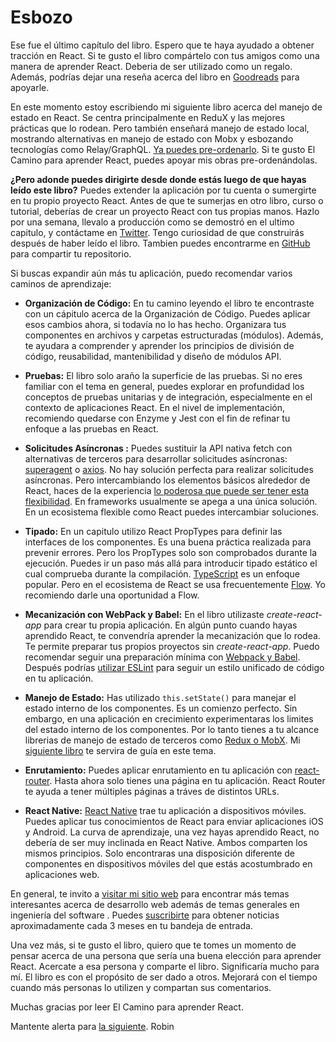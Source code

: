 # Esbozo

Ese fue el último capítulo del  libro. Espero que te haya ayudado a obtener tracción en React. Si te gusto el libro compártelo con tus amigos como una manera de aprender React. Deberia de ser utilizado como un regalo. Además, podrías dejar una reseña acerca del libro en [Goodreads](https://www.goodreads.com/book/show/33541539-the-road-to-learn-react) para apoyarle.

En este momento estoy escribiendo mi siguiente libro acerca del manejo de estado en React. Se centra principalmente en ReduX y las mejores prácticas que lo rodean. Pero también enseñará manejo de estado local, mostrando alternativas en manejo de estado con Mobx y esbozando tecnologías como Relay/GraphQL. [Ya puedes pre-ordenarlo](https://gumroad.com/products/uwiyI). Si te gusto El Camino para aprender React, puedes apoyar mis obras pre-ordenándolas.

**¿Pero adonde puedes dirigirte desde donde estás luego de que hayas leído este libro?** Puedes extender la aplicación por tu cuenta o sumergirte en tu propio proyecto React. Antes de que te sumerjas en otro libro, curso o tutorial, deberías de crear un proyecto React con tus propias manos. Hazlo por una semana, llevalo a producción como se demostró en el ultimo capitulo, y contáctame en [Twitter](https://twitter.com/rwieruch). Tengo curiosidad de que construirás después de haber leído el libro. Tambien puedes encontrarme en [GitHub](https://github.com/rwieruch) para compartir tu repositorio.

Si buscas expandir aún más tu aplicación, puedo recomendar varios caminos de aprendizaje:

* **Organización de Código:** En tu camino leyendo el libro te encontraste con un cápitulo acerca de la Organización de Código. Puedes aplicar esos cambios ahora, si todavía no lo has hecho. Organizara tus componentes en archivos y carpetas estructuradas (módulos). Además, te ayudara a comprender y aprender los principios de división de código, reusabilidad, mantenibilidad y diseño de módulos API.

* **Pruebas:** El libro solo araño la superficie de las pruebas. Si no eres familiar con el tema en general, puedes explorar en profundidad los conceptos de pruebas unitarias y de integración, especialmente en el contexto de aplicaciones React. En el nivel de implementación, recomiendo quedarse con Enzyme y Jest con el fin de refinar tu enfoque a las pruebas en React.

* **Solicitudes Asíncronas :** Puedes sustituir la API nativa fetch con alternativas de terceros para desarrollar solicitudes asíncronas: [superagent](https://github.com/visionmedia/superagent) o [axios](https://github.com/mzabriskie/axios). No hay solución perfecta para realizar solicitudes asíncronas. Pero intercambiando los elementos básicos alrededor de React, haces de la experiencia [lo poderosa que puede ser tener esta flexibilidad](https://www.robinwieruch.de/reasons-why-i-moved-from-angular-to-react/). En frameworks usualmente se apega a una única solución. En un ecosistema flexible como React puedes intercambiar soluciones.

* **Tipado:** En un capitulo utilizo React PropTypes para definir las interfaces de los componentes. Es una buena práctica realizada para prevenir errores. Pero los PropTypes solo son comprobados durante la ejecución. Puedes ir un paso más allá para introducir tipado estático el cual comprueba durante la compilación. [TypeScript](https://www.typescriptlang.org/) es un enfoque popular. Pero en el ecosistema de React se usa frecuentemente [Flow](https://flowtype.org/). Yo recomiendo darle una oportunidad a Flow.

* **Mecanización con WebPack y Babel:** En el libro utilizaste *create-react-app* para crear tu propia aplicación. En algún punto cuando hayas aprendido React, te convendría aprender la mecanización que lo rodea. Te permite preparar tus propios proyectos sin *create-react-app*. Puedo recomendar seguir una preparación mínima con [Webpack y Babel](https://www.robinwieruch.de/minimal-react-webpack-babel-setup/). Después podrías [utilizar ESLint](https://www.robinwieruch.de/react-eslint-webpack-babel/) para seguir un estilo unificado de código en tu aplicación.

* **Manejo de Estado:** Has utilizado `this.setState()` para manejar el estado interno de los componentes. Es un comienzo perfecto. Sin embargo, en una aplicación en crecimiento experimentaras los limites del estado interno de los componentes. Por lo tanto tienes a tu alcance librerias de manejo de estado de terceros  como [Redux o MobX](https://www.robinwieruch.de/redux-mobx-confusion/). Mi [siguiente libro](https://gumroad.com/products/uwiyI) te servira de guía en este tema.

* **Enrutamiento:** Puedes aplicar enrutamiento en tu aplicación con [react-router](https://github.com/ReactTraining/react-router). Hasta ahora solo tienes una página en tu aplicación. React Router te ayuda a tener múltiples páginas a tráves de distintos URLs.

* **React Native:** [React Native](https://facebook.github.io/react-native/) trae tu aplicación a dispositivos móviles. Puedes aplicar tus conocimientos de React para enviar aplicaciones iOS y Android. La curva de aprendizaje, una vez hayas aprendido React, no debería de ser muy inclinada en React Native. Ambos comparten los mismos principios. Solo encontraras una disposición diferente de componentes en dispositivos móviles del que estás acostumbrado en aplicaciones web.

En general, te invito a [visitar mi sitio web](https://www.robinwieruch.de/) para encontrar más temas interesantes acerca de desarrollo web además de temas generales en ingeniería del software . Puedes [suscribirte](https://www.getrevue.co/profile/rwieruch) para obtener noticias aproximadamente cada 3 meses en tu bandeja de entrada.

Una vez más, si te gusto el libro, quiero que te tomes un momento de pensar acerca de una persona que sería una buena elección para aprender React. Acercate a esa persona y comparte el libro. Significaría mucho para mí. El libro es con el propósito de ser dado a otros. Mejorará con el tiempo cuando más personas lo utilizen y compartan sus comentarios.

Muchas gracias por leer El Camino para aprender React.

Mantente alerta para [la siguiente](https://gumroad.com/products/uwiyI).
Robin
